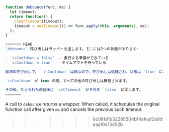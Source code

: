 ```js demo
function debounce(func, ms) {
  let timeout;
  return function() {
    clearTimeout(timeout);
    timeout = setTimeout(() => func.apply(this, arguments), ms);
  };
}

<<<<<<< HEAD
`debounce` 呼び出しはラッパーを返します。そこには2つの状態があります:

- `isCooldown = false` -- 実行する準備ができている
- `isCooldown = true` -- タイムアウトを待っている

最初の呼び出しで、 `isCooldown` は偽なので、呼び出しは処理され、状態は `true` になります。

`isCooldown` が true の間、すべての他の呼び出しは無視されます。

その後、与えられた遅延後に `setTimeout` がそれを `false` に戻します。
=======
```

A call to `debounce` returns a wrapper. When called, it schedules the original function call after given `ms` and cancels the previous such timeout.

>>>>>>> bc08fd1b32285304b14afea12a9deaa10d13452b
